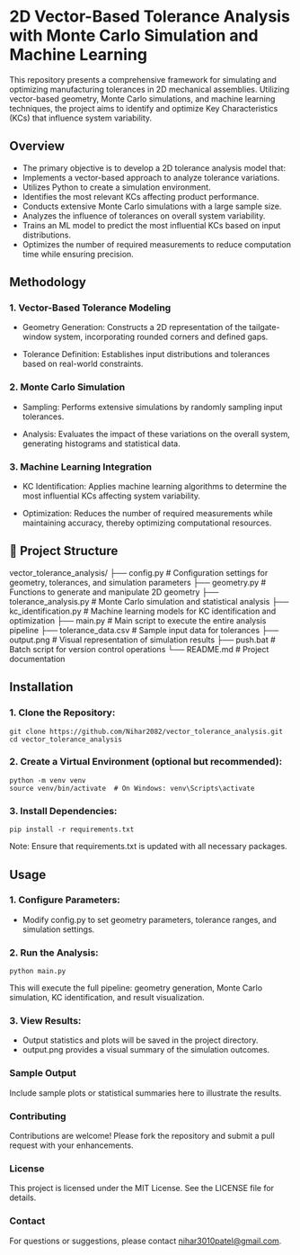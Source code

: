 # 2D Vector-Based Tolerance Analysis with Monte Carlo Simulation and Machine Learning

This repository presents a comprehensive framework for simulating and optimizing manufacturing tolerances in 2D mechanical assemblies. Utilizing vector-based geometry, Monte Carlo simulations, and machine learning techniques, the project aims to identify and optimize Key Characteristics (KCs) that influence system variability.

## Overview

- The primary objective is to develop a 2D tolerance analysis model that:
- Implements a vector-based approach to analyze tolerance variations.
- Utilizes Python to create a simulation environment.
- Identifies the most relevant KCs affecting product performance.
- Conducts extensive Monte Carlo simulations with a large sample size.
- Analyzes the influence of tolerances on overall system variability.
- Trains an ML model to predict the most influential KCs based on input distributions.
- Optimizes the number of required measurements to reduce computation time while ensuring precision.

## Methodology

### 1. Vector-Based Tolerance Modeling
- Geometry Generation: Constructs a 2D representation of the tailgate-window system, incorporating rounded corners and defined gaps.

- Tolerance Definition: Establishes input distributions and tolerances based on real-world constraints.

### 2. Monte Carlo Simulation
- Sampling: Performs extensive simulations by randomly sampling input tolerances.

- Analysis: Evaluates the impact of these variations on the overall system, generating histograms and statistical data.

### 3. Machine Learning Integration
- KC Identification: Applies machine learning algorithms to determine the most influential KCs affecting system variability.

- Optimization: Reduces the number of required measurements while maintaining accuracy, thereby optimizing computational resources.

## 📁 Project Structure

vector_tolerance_analysis/
├── config.py              # Configuration settings for geometry, tolerances, and simulation parameters
├── geometry.py            # Functions to generate and manipulate 2D geometry
├── tolerance_analysis.py  # Monte Carlo simulation and statistical analysis
├── kc_identification.py   # Machine learning models for KC identification and optimization
├── main.py                # Main script to execute the entire analysis pipeline
├── tolerance_data.csv     # Sample input data for tolerances
├── output.png             # Visual representation of simulation results
├── push.bat               # Batch script for version control operations
└── README.md              # Project documentation

## Installation

### 1. Clone the Repository:
```
git clone https://github.com/Nihar2082/vector_tolerance_analysis.git
cd vector_tolerance_analysis
```
### 2. Create a Virtual Environment (optional but recommended):
```
python -m venv venv
source venv/bin/activate  # On Windows: venv\Scripts\activate
```
### 3. Install Dependencies:
```
pip install -r requirements.txt
```
Note: Ensure that requirements.txt is updated with all necessary packages.

## Usage

### 1. Configure Parameters:
- Modify config.py to set geometry parameters, tolerance ranges, and simulation settings.
### 2. Run the Analysis:
```
python main.py
```
This will execute the full pipeline: geometry generation, Monte Carlo simulation, KC identification, and result visualization.

### 3. View Results:

- Output statistics and plots will be saved in the project directory.
- output.png provides a visual summary of the simulation outcomes.

###  Sample Output
Include sample plots or statistical summaries here to illustrate the results.

### Contributing
Contributions are welcome! Please fork the repository and submit a pull request with your enhancements.

### License
This project is licensed under the MIT License. See the LICENSE file for details.


### Contact
For questions or suggestions, please contact nihar3010patel@gmail.com.

<!-- 
## 🚀 How to Run

### ✅ Step 1: Check if Python is Installed  
Most systems already have Python installed. To check, open a terminal or command prompt and run:  

```sh
python --version
```

### ✅ Step 2: Install Required Libraries

Open your terminal or PowerShell and run:

```bash
python -m pip install matplotlib numpy
```
🔹 **matplotlib** → Used for visualizing simulation results with histograms and plots.  
🔹 **numpy** → Used for efficient numerical computations in the Monte Carlo simulation.  

### ✅ Step 3: Run the Analysis

**1️⃣ Open your terminal or PowerShell.**
**2️⃣ Navigate to your project folder:**

```bash
cd "F:\2. MASTER THESIS\vector_tolerance_analysis"
```
**3️⃣ Run the analysis:**

```bash
python main.py
```
**This executes the complete simulation, including geometry generation, Monte Carlo analysis, and Key Characteristics (KC) identification.**

### 📊 What You'll See

✅ Tailgate & Window Visualization:

- Displays the system with red zones highlighting the gap variations in the tailgate and window.

📈 Gap Variation Histograms:

- Visualizes the distribution of width and height variations in the gaps, allowing for analysis of how the gaps fluctuate across different runs.

🧠 Key Characteristic (KC) Contribution:

- Printed output showing the percent contribution of each Key Characteristic (KC) to the total variation.

Example:
- Tailgate contribution to gap variation: 79.40%  
- Window contribution to gap variation: 20.60%  



### 🧩 File Descriptions

📁 config.py – The Settings File

Purpose: Stores all your important parameters in one place.

🔧 Contains:

Nominal dimensions (tailgate & window)

Tolerance values

Number of Monte Carlo samples

Gap size

🧠 Why it’s helpful: You only need to change numbers once here, and the whole system uses the new values.

📁 geometry.py – The Drawing Artist
Purpose: Visually draws the tailgate and window with gaps and rounded corners.

🎨 What it does:

Draws a rectangle for the tailgate

Draws a smaller rectangle (inset) for the window

Shades the gap between them using red zones

Adds labels like "Left Gap", "Top Gap", etc.

🔎 Uses: matplotlib.patches for custom shapes

📁 tolerance_analysis.py – The Simulator
Purpose: Runs the Monte Carlo simulation to simulate real-world variation.

🧮 What it does:

Randomly generates size variations (based on normal distribution)

Calculates the gap in width and height

Plots histograms to show how much variation happens

📊 Visual Output:

Histogram of width gaps

Histogram of height gaps

📁 kc_identification.py – The KC Detector
Purpose: Identifies which dimension (tailgate or window) is more responsible for variation.

🧠 What it does:

Uses variance analysis to compute how much each component contributes to gap variation

Returns results like:

matlab
Copy
Edit
Tailgate contributes 65.8%
Window contributes 34.2%
🎯 Helps prioritize which part’s tolerance to control more tightly.

📁 main.py – The Conductor
Purpose: Runs everything in the right order like a project manager.

🎯 What it does:

Draws the geometry

Simulates the tolerances

Shows histograms of gap variations

Prints Key Characteristic contributions

📌 You just run this one file to trigger the full analysis pipeline.

✅ Next Steps (Optional Ideas)
Add ML module to predict which tolerances are most influential

Animate the gap variation across samples

Export results to CSV/Excel for reports

📬 Questions or Help?
Feel free to open an issue or message if you want help expanding this into Machine Learning, animation, or 3D!

vbnet
Copy
Edit

Let me know if you'd like me to include example output images, or turn this into a GitHub-style project with `.gitignore`, sample data folder, etc.





 -->
